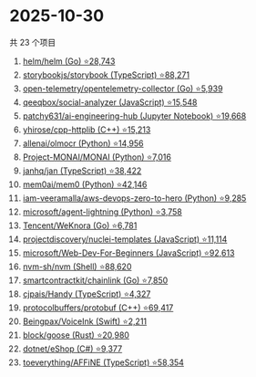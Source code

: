 # 2025-10-30

共 23 个项目

<!-- BEGIN GITHUB -->
<!-- 最后更新时间 2025-10-30 21:23:52 +0800 -->
1. [helm/helm (Go) ⭐28,743](https://github.com/helm/helm)
1. [storybookjs/storybook (TypeScript) ⭐88,271](https://github.com/storybookjs/storybook)
1. [open-telemetry/opentelemetry-collector (Go) ⭐5,939](https://github.com/open-telemetry/opentelemetry-collector)
1. [qeeqbox/social-analyzer (JavaScript) ⭐15,548](https://github.com/qeeqbox/social-analyzer)
1. [patchy631/ai-engineering-hub (Jupyter Notebook) ⭐19,668](https://github.com/patchy631/ai-engineering-hub)
1. [yhirose/cpp-httplib (C++) ⭐15,213](https://github.com/yhirose/cpp-httplib)
1. [allenai/olmocr (Python) ⭐14,956](https://github.com/allenai/olmocr)
1. [Project-MONAI/MONAI (Python) ⭐7,016](https://github.com/Project-MONAI/MONAI)
1. [janhq/jan (TypeScript) ⭐38,422](https://github.com/janhq/jan)
1. [mem0ai/mem0 (Python) ⭐42,146](https://github.com/mem0ai/mem0)
1. [iam-veeramalla/aws-devops-zero-to-hero (Python) ⭐9,285](https://github.com/iam-veeramalla/aws-devops-zero-to-hero)
1. [microsoft/agent-lightning (Python) ⭐3,758](https://github.com/microsoft/agent-lightning)
1. [Tencent/WeKnora (Go) ⭐6,781](https://github.com/Tencent/WeKnora)
1. [projectdiscovery/nuclei-templates (JavaScript) ⭐11,114](https://github.com/projectdiscovery/nuclei-templates)
1. [microsoft/Web-Dev-For-Beginners (JavaScript) ⭐92,613](https://github.com/microsoft/Web-Dev-For-Beginners)
1. [nvm-sh/nvm (Shell) ⭐88,620](https://github.com/nvm-sh/nvm)
1. [smartcontractkit/chainlink (Go) ⭐7,850](https://github.com/smartcontractkit/chainlink)
1. [cjpais/Handy (TypeScript) ⭐4,327](https://github.com/cjpais/Handy)
1. [protocolbuffers/protobuf (C++) ⭐69,417](https://github.com/protocolbuffers/protobuf)
1. [Beingpax/VoiceInk (Swift) ⭐2,211](https://github.com/Beingpax/VoiceInk)
1. [block/goose (Rust) ⭐20,980](https://github.com/block/goose)
1. [dotnet/eShop (C#) ⭐9,377](https://github.com/dotnet/eShop)
1. [toeverything/AFFiNE (TypeScript) ⭐58,354](https://github.com/toeverything/AFFiNE)
<!-- END GITHUB -->